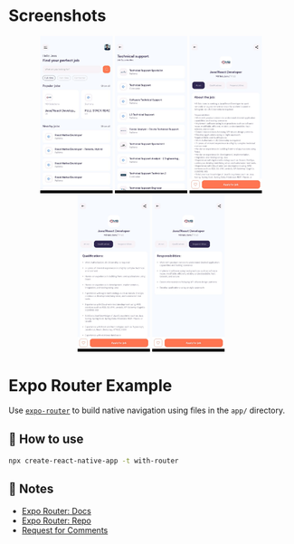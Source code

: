 # Screenshots

<p align="center">
<img src="https://github.com/drawsiege/jobSearchApp/blob/main/ss/ss1.png" width="128"/>   <img src="https://github.com/drawsiege/jobSearchApp/blob/main/ss/ss2.png" width="128"/>   <img src="https://github.com/drawsiege/jobSearchApp/blob/main/ss/ss3.png" width="128"/>   <img src="https://github.com/drawsiege/jobSearchApp/blob/main/ss/ss4.png" width="128"/>   <img src="https://github.com/drawsiege/jobSearchApp/blob/main/ss/ss5.png" width="128"/>
 </p>

# Expo Router Example

Use [`expo-router`](https://expo.github.io/router) to build native navigation using files in the `app/` directory.

## 🚀 How to use

```sh
npx create-react-native-app -t with-router
```

## 📝 Notes

- [Expo Router: Docs](https://expo.github.io/router)
- [Expo Router: Repo](https://github.com/expo/router)
- [Request for Comments](https://github.com/expo/router/discussions/1)
